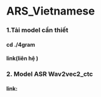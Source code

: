 # ARS_Vietnamese
### 1.Tải model cần thiết
#### cd ./4gram
#### link(liên hệ )
### 2. Model ASR Wav2vec2_ctc
####  link:
